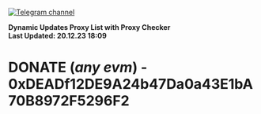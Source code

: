 [![Telegram channel](https://img.shields.io/endpoint?url=https://runkit.io/damiankrawczyk/telegram-badge/branches/master?url=https://t.me/n4z4v0d)](https://t.me/n4z4v0d) 

**Dynamic Updates Proxy List with Proxy Checker**  
**Last Updated: 20.12.23 18:09**

# DONATE (_any evm_) - 0xDEADf12DE9A24b47Da0a43E1bA70B8972F5296F2
